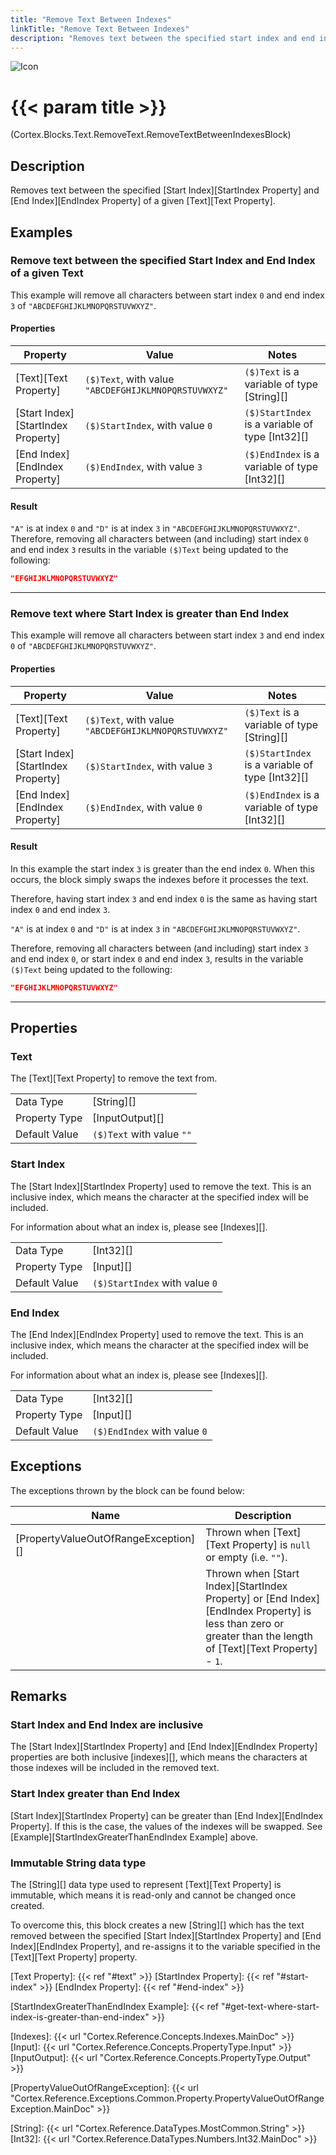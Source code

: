 ```yaml
---
title: "Remove Text Between Indexes"
linkTitle: "Remove Text Between Indexes"
description: "Removes text between the specified start index and end index of a given text."
---
```


![Icon](/blocks/text-remove-block-icon.png)

# {{< param title >}}

<p class="namespace">(Cortex.Blocks.Text.RemoveText.RemoveTextBetweenIndexesBlock)</p>

## Description

Removes text between the specified [Start Index][StartIndex Property] and [End Index][EndIndex Property] of a given [Text][Text Property].

## Examples

### Remove text between the specified Start Index and End Index of a given Text

This example will remove all characters between start index `0` and end index `3` of `"ABCDEFGHIJKLMNOPQRSTUVWXYZ"`.

#### Properties

| Property           | Value                     | Notes                                    |
|--------------------|---------------------------|------------------------------------------|
| [Text][Text Property] | `($)Text`, with value `"ABCDEFGHIJKLMNOPQRSTUVWXYZ"` | `($)Text` is a variable of type [String][] |
| [Start Index][StartIndex Property] | `($)StartIndex`, with value `0` | `($)StartIndex` is a variable of type [Int32][] |
| [End Index][EndIndex Property] | `($)EndIndex`, with value `3` | `($)EndIndex` is a variable of type [Int32][] |

#### Result

`"A"` is at index `0` and `"D"` is at index `3` in `"ABCDEFGHIJKLMNOPQRSTUVWXYZ"`. Therefore, removing all characters between (and including) start index `0` and end index `3` results in the variable `($)Text` being updated to the following:

```json
"EFGHIJKLMNOPQRSTUVWXYZ"
```

***

### Remove text where Start Index is greater than End Index

This example will remove all characters between start index `3` and end index `0` of `"ABCDEFGHIJKLMNOPQRSTUVWXYZ"`.

#### Properties

| Property           | Value                     | Notes                                    |
|--------------------|---------------------------|------------------------------------------|
| [Text][Text Property] | `($)Text`, with value `"ABCDEFGHIJKLMNOPQRSTUVWXYZ"` | `($)Text` is a variable of type [String][] |
| [Start Index][StartIndex Property] | `($)StartIndex`, with value `3` | `($)StartIndex` is a variable of type [Int32][] |
| [End Index][EndIndex Property] | `($)EndIndex`, with value `0` | `($)EndIndex` is a variable of type [Int32][] |

#### Result

In this example the start index `3` is greater than the end index `0`. When this occurs, the block simply swaps the indexes before it processes the text.

Therefore, having start index `3` and end index `0` is the same as having start index `0` and end index `3`.

`"A"` is at index `0` and `"D"` is at index `3` in `"ABCDEFGHIJKLMNOPQRSTUVWXYZ"`.

Therefore, removing all characters between (and including) start index `3` and end index `0`, or start index `0` and end index `3`, results in the variable `($)Text` being updated to the following:

```json
"EFGHIJKLMNOPQRSTUVWXYZ"
```

***

## Properties

### Text

The [Text][Text Property] to remove the text from.
  
| | |
|--------------------|---------------------------|
| Data Type | [String][] |
| Property Type | [InputOutput][] |
| Default Value | `($)Text` with value `""` |

### Start Index

The [Start Index][StartIndex Property] used to remove the text. This is an inclusive index, which means the character at the specified index will be included.

For information about what an index is, please see [Indexes][].

| | |
|--------------------|---------------------------|
| Data Type | [Int32][] |
| Property Type | [Input][] |
| Default Value | `($)StartIndex` with value `0` |

### End Index

The [End Index][EndIndex Property] used to remove the text. This is an inclusive index, which means the character at the specified index will be included.

For information about what an index is, please see [Indexes][].

| | |
|--------------------|---------------------------|
| Data Type | [Int32][] |
| Property Type | [Input][] |
| Default Value | `($)EndIndex` with value `0` |

## Exceptions

The exceptions thrown by the block can be found below:

| Name     | Description |
|----------|----------|
| [PropertyValueOutOfRangeException][] | Thrown when [Text][Text Property] is `null` or empty (i.e. `""`). |
| | Thrown when [Start Index][StartIndex Property] or [End Index][EndIndex Property] is less than zero or greater than the length of [Text][Text Property] - `1`. |

## Remarks

### Start Index and End Index are inclusive

The [Start Index][StartIndex Property] and [End Index][EndIndex Property] properties are both inclusive [indexes][], which means the characters at those indexes will be included in the removed text.

### Start Index greater than End Index

[Start Index][StartIndex Property] can be greater than [End Index][EndIndex Property]. If this is the case, the values of the indexes will be swapped. See [Example][StartIndexGreaterThanEndIndex Example] above.

### Immutable String data type

The [String][] data type used to represent [Text][Text Property] is immutable, which means it is read-only and cannot be changed once created.

To overcome this, this block creates a new [String][] which has the text removed between the specified [Start Index][StartIndex Property] and [End Index][EndIndex Property], and re-assigns it to the variable specified in the [Text][Text Property] property.  

[Text Property]: {{< ref "#text" >}}
[StartIndex Property]: {{< ref "#start-index" >}}
[EndIndex Property]: {{< ref "#end-index" >}}

[StartIndexGreaterThanEndIndex Example]: {{< ref "#get-text-where-start-index-is-greater-than-end-index" >}}

[Indexes]: {{< url "Cortex.Reference.Concepts.Indexes.MainDoc" >}}
[Input]: {{< url "Cortex.Reference.Concepts.PropertyType.Input" >}}
[InputOutput]: {{< url "Cortex.Reference.Concepts.PropertyType.Output" >}}

[PropertyValueOutOfRangeException]: {{< url "Cortex.Reference.Exceptions.Common.Property.PropertyValueOutOfRangeException.MainDoc" >}}

[String]: {{< url "Cortex.Reference.DataTypes.MostCommon.String" >}}
[Int32]: {{< url "Cortex.Reference.DataTypes.Numbers.Int32.MainDoc" >}}
